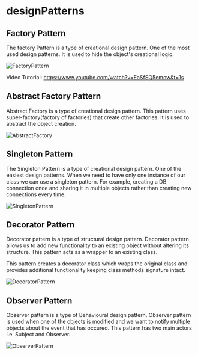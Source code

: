 # designPatterns

## Factory Pattern

The factory Pattern is a type of creational design pattern. 
One of the most used design patterns.
It is used to hide the object's creational logic.

![FactoryPattern](https://github.com/sid-shaha/designPatterns/assets/120220394/28fe01ee-9e65-4dc0-b7dd-748dde71aa96)

Video Tutorial: https://www.youtube.com/watch?v=EaSfSQ5emow&t=1s


## Abstract Factory Pattern

Abstract Factory is a type of creational design pattern.
This pattern uses super-factory(factory of factories) that create other factories.
It is used to abstract the object creation.

![AbstractFactory](https://github.com/sid-shaha/designPatterns/assets/120220394/e9ecb40a-5367-4a0d-9cdf-9b5aaf0d5dd1)


## Singleton Pattern

The Singleton Pattern is a type of creational design pattern. 
One of the easiest design patterns.
When we need to have only one instance of our class we can use a singleton pattern.
For example, creating a DB connection once and sharing it in multiple objects rather than creating new connections every time.

![SingletonPattern](https://github.com/sid-shaha/designPatterns/assets/120220394/518f12c0-99c6-43a6-94bb-d15ff30d9991)



## Decorator Pattern

Decorator pattern is a type of structural design pattern. 
Decorator pattern allows us to add new functionality to an existing object without altering its structure. 
This pattern acts as a wrapper to an existing class.

This pattern creates a decorator class which wraps the original class and provides additional functionality keeping class methods signature intact.


![DecoratorPattern](https://github.com/sid-shaha/designPatterns/assets/120220394/9072e7e6-c82b-406c-b00a-8173130dc41f)

## Observer Pattern

Observer pattern is a type of Behavioural design pattern. 
Observer pattern is used when one of the objects is modified and we want to notify multiple objects about the event that has occured.
This pattern has two main actors i.e. Subject and Observer.

![ObserverPattern](https://github.com/sid-shaha/designPatterns/assets/120220394/70f37b1c-a359-4915-a66e-9f56173ef740)




